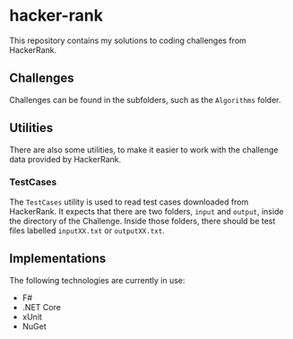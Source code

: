 # hacker-rank
This repository contains my solutions to coding challenges from HackerRank.

## Challenges
Challenges can be found in the subfolders, such as the `Algorithms` folder.

## Utilities
There are also some utilities, to make it easier to work with the challenge data provided by HackerRank.

### TestCases
The `TestCases` utility is used to read test cases downloaded from HackerRank.
It expects that there are two folders, `input` and `output`, inside the directory of the Challenge.
Inside those folders, there should be test files labelled `inputXX.txt` or `outputXX.txt`.

## Implementations
The following technologies are currently in use:
* F#
* .NET Core
* xUnit
* NuGet